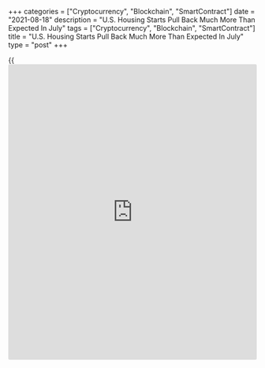 +++
categories = ["Cryptocurrency", "Blockchain", "SmartContract"]
date = "2021-08-18"
description = "U.S. Housing Starts Pull Back Much More Than Expected In July"
tags = ["Cryptocurrency", "Blockchain", "SmartContract"]
title = "U.S. Housing Starts Pull Back Much More Than Expected In July"
type = "post"
+++

{{<iframe id="large-banner" src="https://www.bounty.group/#slide=11.0" width="100%" height="600" scrolling="no" style="border: 0px solid rgb(216, 221, 230); border-radius: 3px;">}}

A report released by the Commerce Department on Wednesday showed a sharp
pullback in new residential construction in the U.S. in the month of
July.

The Commerce Department said housing starts plunged by 7.0 percent to an
annual rate of 1.534 million in July after jumping by 3.5 percent to a
revised rate of 1.650 million in June.

Economists had expected housing starts to slump by 2.6 percent to a rate
of 1.600 million from the 1.643 million originally reported for the
previous month.

Meanwhile, the report said building permits shot up by 2.6 percent to an
annual rate of 1.635 million in July after tumbling by 5.3 percent to a
revised rate of 1.594 million in June.

Building permits, an indicator of future housing demand, had been
expected to climb by 0.8 percent to a rate of 1.610 million from the
1.598 million originally reported for the previous month.

For comments and feedback [contact](https://www.playgroundfx.com/contact/): editorial@rtt[news](https://www.letsplayfx.com/blog/forex-news-website/).com

[Economic News][1]

 **What parts of the world are seeing the best (and worst) economic
performances lately? Click[here][2] to check out our [Econ Scorecard][2]
and find out! See up-to-the-moment [ranking](https://www.playgroundfx.com/blog/crypto-exchange-ranking/)s for the best and worst
performers in [GDP][3], [unemployment rate][4], [inflation][5] and much
more.**

   1. www.rtt[news](https://www.letsplayfx.com/blog/forex-news-website/).com/Content/EconomicNews.aspx
   2. www.rtt[news](https://www.letsplayfx.com/blog/forex-news-website/).com/economic-scorecard/world-rank/industrial-production/highest-performance.aspx
   3. www.rtt[news](https://www.letsplayfx.com/blog/forex-news-website/).com/economic-scorecard/world-rank/GDP/highest-performance.aspx
   4. www.rtt[news](https://www.letsplayfx.com/blog/forex-news-website/).com/economic-scorecard/world-rank/unemployment-rate/lowest-performance.aspx
   5. www.rtt[news](https://www.letsplayfx.com/blog/forex-news-website/).com/economic-scorecard/world-rank/CPI/highest-performance.aspx
